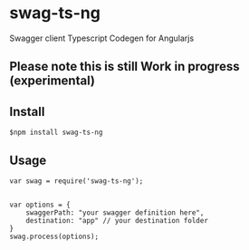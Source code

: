 # swag-ts-ng
Swagger client Typescript Codegen for Angularjs


## Please note this is still Work in progress (experimental)

## Install

    $npm install swag-ts-ng


## Usage

    var swag = require('swag-ts-ng');


    var options = {
        swaggerPath: "your swagger definition here",
        destination: "app" // your destination folder
    }
    swag.process(options);